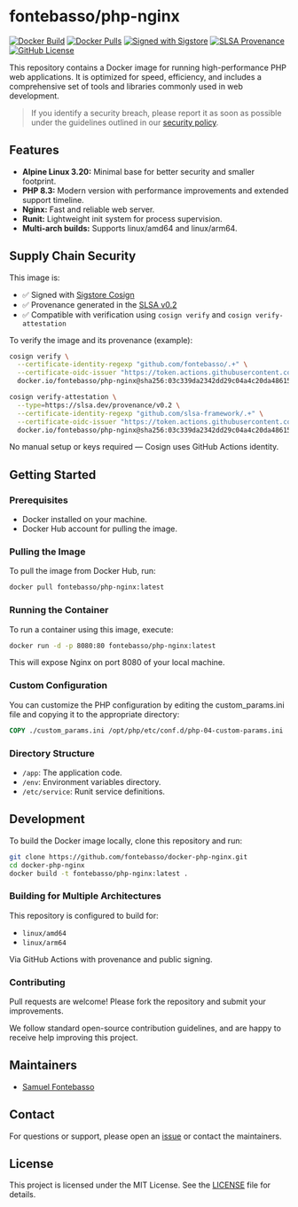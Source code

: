 # fontebasso/php-nginx

[![Docker Build](https://github.com/fontebasso/docker-php-nginx/workflows/docker/badge.svg)](https://github.com/fontebasso/docker-php-nginx/actions?query=workflow%3Adocker)
[![Docker Pulls](https://img.shields.io/docker/pulls/fontebasso/php-nginx)](https://hub.docker.com/r/fontebasso/php-nginx)
[![Signed with Sigstore](https://img.shields.io/badge/sigstore-signed-blue?logo=sigstore)](https://www.sigstore.dev)
[![SLSA Provenance](https://img.shields.io/badge/provenance-SLSA%20attested-green)](https://slsa.dev)
[![GitHub License](https://img.shields.io/github/license/fontebasso/docker-php-nginx)](https://github.com/fontebasso/docker-php-nginx/blob/main/LICENSE)

This repository contains a Docker image for running high-performance PHP web applications. It is optimized for speed, efficiency, and includes a comprehensive set of tools and libraries commonly used in web development.

> If you identify a security breach, please report it as soon as possible under the guidelines outlined in our [security policy](SECURITY.md).

## Features

- **Alpine Linux 3.20:** Minimal base for better security and smaller footprint.
- **PHP 8.3:** Modern version with performance improvements and extended support timeline.
- **Nginx:** Fast and reliable web server.
- **Runit:** Lightweight init system for process supervision.
- **Multi-arch builds:** Supports linux/amd64 and linux/arm64.

## Supply Chain Security

This image is:

- ✅ Signed with [Sigstore Cosign](https://docs.sigstore.dev)
- ✅ Provenance generated in the [SLSA v0.2](https://slsa.dev/spec/v0.2/provenance)
- ✅ Compatible with verification using `cosign verify` and `cosign verify-attestation`

To verify the image and its provenance (example):

```bash
cosign verify \
  --certificate-identity-regexp "github.com/fontebasso/.+" \
  --certificate-oidc-issuer "https://token.actions.githubusercontent.com" \
  docker.io/fontebasso/php-nginx@sha256:03c339da2342dd29c04a4c20da486150efc38f93a3aaf675fdf7a08899d8cb56
```

```bash
cosign verify-attestation \
  --type=https://slsa.dev/provenance/v0.2 \
  --certificate-identity-regexp "github.com/slsa-framework/.+" \
  --certificate-oidc-issuer "https://token.actions.githubusercontent.com" \
  docker.io/fontebasso/php-nginx@sha256:03c339da2342dd29c04a4c20da486150efc38f93a3aaf675fdf7a08899d8cb56
```

No manual setup or keys required — Cosign uses GitHub Actions identity.

## Getting Started

### Prerequisites

- Docker installed on your machine.
- Docker Hub account for pulling the image.

### Pulling the Image

To pull the image from Docker Hub, run:

```bash
docker pull fontebasso/php-nginx:latest
```
### Running the Container

To run a container using this image, execute:

```bash
docker run -d -p 8080:80 fontebasso/php-nginx:latest
```

This will expose Nginx on port 8080 of your local machine.

### Custom Configuration

You can customize the PHP configuration by editing the custom_params.ini file and copying it to the appropriate directory:

```dockerfile
COPY ./custom_params.ini /opt/php/etc/conf.d/php-04-custom-params.ini
```

### Directory Structure

- `/app`: The application code.
- `/env`: Environment variables directory.
- `/etc/service`: Runit service definitions.

## Development

To build the Docker image locally, clone this repository and run:

```bash
git clone https://github.com/fontebasso/docker-php-nginx.git
cd docker-php-nginx
docker build -t fontebasso/php-nginx:latest .
```

### Building for Multiple Architectures

This repository is configured to build for:

- `linux/amd64`
- `linux/arm64`

Via GitHub Actions with provenance and public signing.

### Contributing

Pull requests are welcome! Please fork the repository and submit your improvements.

We follow standard open-source contribution guidelines, and are happy to receive help improving this project.

## Maintainers

- [Samuel Fontebasso](https://github.com/fontebasso)

## Contact

For questions or support, please open an [issue](https://github.com/fontebasso/docker-php-nginx/issues) or contact the maintainers.

## License

This project is licensed under the MIT License. See the [LICENSE](LICENSE) file for details.
